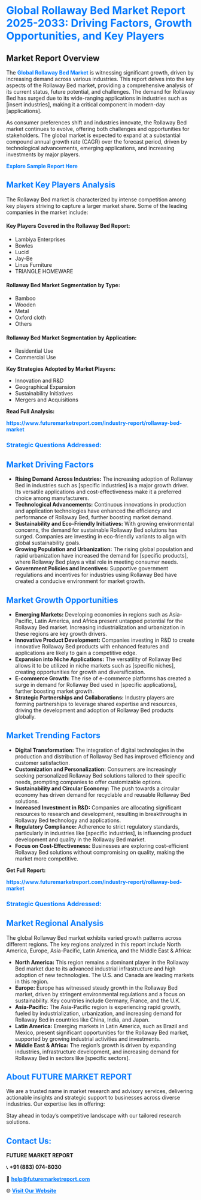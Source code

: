 <h1 style="color: #007BFF;">Global Rollaway Bed Market Report 2025-2033: Driving Factors, Growth Opportunities, and Key Players</h1>

<section id="overview">
<h2>Market Report Overview</h2>
<p>The <a href="https://www.futuremarketreport.com/industry-report/rollaway-bed-market" style="color: #007BFF; text-decoration: none;"><strong>Global Rollaway Bed Market</strong></a> is witnessing significant growth, driven by increasing demand across various industries. This report delves into the key aspects of the Rollaway Bed market, providing a comprehensive analysis of its current status, future potential, and challenges. The demand for Rollaway Bed has surged due to its wide-ranging applications in industries such as [insert industries], making it a critical component in modern-day [applications].</p>
<p>As consumer preferences shift and industries innovate, the Rollaway Bed market continues to evolve, offering both challenges and opportunities for stakeholders. The global market is expected to expand at a substantial compound annual growth rate (CAGR) over the forecast period, driven by technological advancements, emerging applications, and increasing investments by major players.</p>
</section>

<section id="overview">
<p><a href="https://www.futuremarketreport.com/request-sample/reportId=55383" style="color: #007BFF; text-decoration: none;"><strong>Explore Sample Report Here</strong></a></p>
</section>

<section id="key-players">
<h2 style="color: #007BFF;">Market Key Players Analysis</h2>
<p>The Rollaway Bed market is characterized by intense competition among key players striving to capture a larger market share. Some of the leading companies in the market include:</p>
<h4>Key Players Covered in the Rollaway Bed Report:</h4>
<ul><li>Lambiya Enterprises</li><li>Bowles</li><li>Lucid</li><li>Jay-Be</li><li>Linus Furniture</li><li>TRIANGLE HOMEWARE</li></ul>
<h4>Rollaway Bed Market Segmentation by Type:</h4>
<ul><li>Bamboo</li><li>Wooden</li><li>Metal</li><li>Oxford cloth</li><li>Others</li></ul>

<h4>Rollaway Bed Market Segmentation by Application:</h4>
<ul><li>Residential Use</li><li>Commercial Use</li></ul>
<p><strong>Key Strategies Adopted by Market Players:</strong></p>
<ul>
<li>Innovation and R&D</li>
<li>Geographical Expansion</li>
<li>Sustainability Initiatives</li>
<li>Mergers and Acquisitions</li>
</ul>
</section>

<section>
<p><strong>Read Full Analysis: </strong></p><a href="https://www.futuremarketreport.com/industry-report/rollaway-bed-market" style="color: #007BFF; text-decoration: none;"><strong>https://www.futuremarketreport.com/industry-report/rollaway-bed-market</strong></a>
<h3 style="color: #007BFF;">Strategic Questions Addressed:</h3>
</section>

<section id="driving-factors">
<h2 style="color: #007BFF;">Market Driving Factors</h2>
<ul>
<li><strong>Rising Demand Across Industries:</strong> The increasing adoption of Rollaway Bed in industries such as [specific industries] is a major growth driver. Its versatile applications and cost-effectiveness make it a preferred choice among manufacturers.</li>
<li><strong>Technological Advancements:</strong> Continuous innovations in production and application technologies have enhanced the efficiency and performance of Rollaway Bed, further boosting market demand.</li>
<li><strong>Sustainability and Eco-Friendly Initiatives:</strong> With growing environmental concerns, the demand for sustainable Rollaway Bed solutions has surged. Companies are investing in eco-friendly variants to align with global sustainability goals.</li>
<li><strong>Growing Population and Urbanization:</strong> The rising global population and rapid urbanization have increased the demand for [specific products], where Rollaway Bed plays a vital role in meeting consumer needs.</li>
<li><strong>Government Policies and Incentives:</strong> Supportive government regulations and incentives for industries using Rollaway Bed have created a conducive environment for market growth.</li>
</ul>
</section>

<section id="growth-opportunities">
<h2 style="color: #007BFF;">Market Growth Opportunities</h2>
<ul>
<li><strong>Emerging Markets:</strong> Developing economies in regions such as Asia-Pacific, Latin America, and Africa present untapped potential for the Rollaway Bed market. Increasing industrialization and urbanization in these regions are key growth drivers.</li>
<li><strong>Innovative Product Development:</strong> Companies investing in R&D to create innovative Rollaway Bed products with enhanced features and applications are likely to gain a competitive edge.</li>
<li><strong>Expansion into Niche Applications:</strong> The versatility of Rollaway Bed allows it to be utilized in niche markets such as [specific niches], creating opportunities for growth and diversification.</li>
<li><strong>E-commerce Growth:</strong> The rise of e-commerce platforms has created a surge in demand for Rollaway Bed used in [specific applications], further boosting market growth.</li>
<li><strong>Strategic Partnerships and Collaborations:</strong> Industry players are forming partnerships to leverage shared expertise and resources, driving the development and adoption of Rollaway Bed products globally.</li>
</ul>
</section>

<section id="trending-factors">
<h2 style="color: #007BFF;">Market Trending Factors</h2>
<ul>
<li><strong>Digital Transformation:</strong> The integration of digital technologies in the production and distribution of Rollaway Bed has improved efficiency and customer satisfaction.</li>
<li><strong>Customization and Personalization:</strong> Consumers are increasingly seeking personalized Rollaway Bed solutions tailored to their specific needs, prompting companies to offer customizable options.</li>
<li><strong>Sustainability and Circular Economy:</strong> The push towards a circular economy has driven demand for recyclable and reusable Rollaway Bed solutions.</li>
<li><strong>Increased Investment in R&D:</strong> Companies are allocating significant resources to research and development, resulting in breakthroughs in Rollaway Bed technology and applications.</li>
<li><strong>Regulatory Compliance:</strong> Adherence to strict regulatory standards, particularly in industries like [specific industries], is influencing product development and quality in the Rollaway Bed market.</li>
<li><strong>Focus on Cost-Effectiveness:</strong> Businesses are exploring cost-efficient Rollaway Bed solutions without compromising on quality, making the market more competitive.</li>
</ul>
</section>

<section>
<p><strong>Get Full Report: </strong></p><a href="https://www.futuremarketreport.com/industry-report/rollaway-bed-market" style="color: #007BFF; text-decoration: none;"><strong>https://www.futuremarketreport.com/industry-report/rollaway-bed-market</strong></a>
<h3 style="color: #007BFF;">Strategic Questions Addressed:</h3>
</section>


<section id="regional-analysis">
<h2 style="color: #007BFF;">Market Regional Analysis</h2>
<p>The global Rollaway Bed market exhibits varied growth patterns across different regions. The key regions analyzed in this report include North America, Europe, Asia-Pacific, Latin America, and the Middle East & Africa:</p>
<ul>
<li><strong>North America:</strong> This region remains a dominant player in the Rollaway Bed market due to its advanced industrial infrastructure and high adoption of new technologies. The U.S. and Canada are leading markets in this region.</li>
<li><strong>Europe:</strong> Europe has witnessed steady growth in the Rollaway Bed market, driven by stringent environmental regulations and a focus on sustainability. Key countries include Germany, France, and the U.K.</li>
<li><strong>Asia-Pacific:</strong> The Asia-Pacific region is experiencing rapid growth, fueled by industrialization, urbanization, and increasing demand for Rollaway Bed in countries like China, India, and Japan.</li>
<li><strong>Latin America:</strong> Emerging markets in Latin America, such as Brazil and Mexico, present significant opportunities for the Rollaway Bed market, supported by growing industrial activities and investments.</li>
<li><strong>Middle East & Africa:</strong> The region’s growth is driven by expanding industries, infrastructure development, and increasing demand for Rollaway Bed in sectors like [specific sectors].</li>
</ul>
</section>

<footer>
<h2 style="color: #007BFF;">About FUTURE MARKET REPORT</h2>
<p>We are a trusted name in market research and advisory services, delivering actionable insights and strategic support to businesses across diverse industries. Our expertise lies in offering:</p>

<p>Stay ahead in today’s competitive landscape with our tailored research solutions.</p>

<h2 style="color: #007BFF;">Contact Us:</h2>
<p><strong>FUTURE MARKET REPORT</strong></p>
<p>📞 <strong>+91 (883) 074-8030</strong></p>
<p>📧 <strong><a href="mailto:help@futuremarketreport.com" style="color: #007BFF;">help@futuremarketreport.com</a></strong></p>
<p>🌐 <strong><a href="https://www.futuremarketreport.com/" style="color: #007BFF;">Visit Our Website</a></strong></p>
</footer>